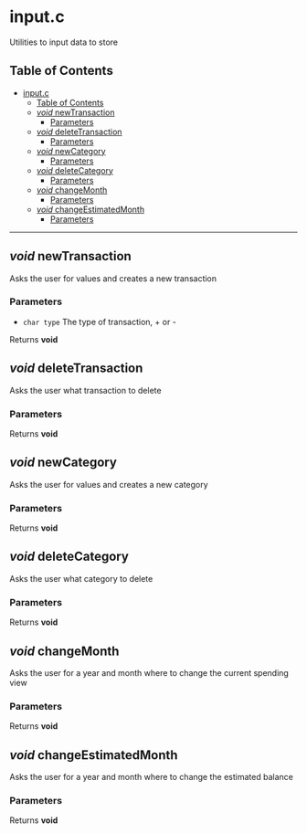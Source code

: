 # input.c

Utilities to input data to store

## Table of Contents

- [input.c](#inputc)
  - [Table of Contents](#table-of-contents)
  - [_void_ newTransaction](#void-newtransaction)
    - [Parameters](#parameters)
  - [_void_ deleteTransaction](#void-deletetransaction)
    - [Parameters](#parameters-1)
  - [_void_ newCategory](#void-newcategory)
    - [Parameters](#parameters-2)
  - [_void_ deleteCategory](#void-deletecategory)
    - [Parameters](#parameters-3)
  - [_void_ changeMonth](#void-changemonth)
    - [Parameters](#parameters-4)
  - [_void_ changeEstimatedMonth](#void-changeestimatedmonth)
    - [Parameters](#parameters-5)

* * *

## _void_ newTransaction

Asks the user for values and creates a new transaction

### Parameters

-   `char type`  The type of transaction, + or -

Returns **void**

## _void_ deleteTransaction

Asks the user what transaction to delete

### Parameters

Returns **void**

## _void_ newCategory

Asks the user for values and creates a new category

### Parameters

Returns **void**

## _void_ deleteCategory

Asks the user what category to delete

### Parameters

Returns **void**

## _void_ changeMonth

Asks the user for a year and month where to change the current spending view

### Parameters

Returns **void**

## _void_ changeEstimatedMonth

Asks the user for a year and month where to change the estimated balance

### Parameters

Returns **void**